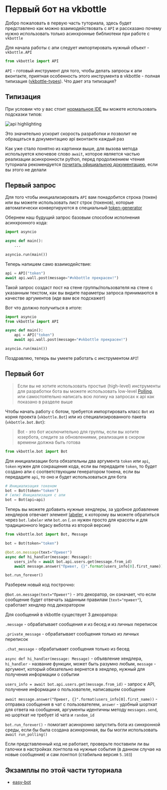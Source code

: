 # Первый бот на vkbottle

Добро пожаловать в первую часть туториала, здесь будет представлено как можно взаимодействовать с `API` и рассказано почему нужно использовать только асинхронные библиотеки при работе с `vkbottle`

Для начала работы с апи следует импортировать нужный объект - `vkbottle.API`

```python
from vkbottle import API
```

`API` - готовый инструмент для того, чтобы делать запросы к апи вконтакте, приятная особенность этого инструмента в vkbottle - полная типизация ([vkbottle-types](https://github.com/timoniq/vkbottle-types)). Что дает эта типизация?

## Типизация

При условии что у вас стоит [нормальное IDE](recommended_ide.md) вы можете использовать подсказки типов:

![api highlighting](assets/api-highlighting.png "api highlighting")

Это значительно ускорит скорость разработки и позволит не обращаться в документацию api вконтакте каждый раз

Как уже стало понятно из картинки выше, для вызова метода используется ключевое слово `await`, которое является частью реализации асинхронности python, перед продолжением чтения туториала рекомендуется [почитать официальную документацию](https://docs.python.org/3/library/asyncio.html), если вы этого не делали

## Первый запрос

Для того чтобы инициализировать `API` вам понадобится строка (токен) или вы можете использовать лист строк (токенов), которые автоматически конвертируются в специальный [token-generator](/docs/low-level/api/token-generator.md)

Обернем наш будущий запрос базовым способом исполнения асинхронного кода:

```python
import asyncio

async def main():
    ...

asyncio.run(main())
```

Теперь напишем само взаимодействие:

```python
api = API("token")
await api.wall.post(message="#vkbottle прекрасен!")
```

Такой запрос создаст пост на стене группы/пользователя на стене с указанным текстом, как вы видите параметры запроса принимаются в качестве аргументов (иде вам все подскажет)

Вот что должно получиться в итоге:

```python
import asyncio
from vkbottle import API

async def main():
    api = API("token")
    await api.wall.post(message="#vkbottle прекрасен!")

asyncio.run(main())
```

Поздравляю, теперь вы умеете работать с инструментом `API`!

## Первый бот

> Если вы не хотите использовать простые (high-level) инструменты для разработки бота вы можете использовать low-level [Polling](/docs/low-level/polling/polling.md), или самостоятельно написать всю логику на запросах к api как показано в разделе выше

Чтобы начать работу с ботом, требуется импортировать класс `Bot` из корня проекта (`vkbottle.Bot`) или из специализированного пакета (`vkbottle.bot.Bot`):

> Bot - это бот исключительно для группы, если вы хотите юзербота, следите за обновлениями, реализация в скором времени должна быть готова

```python
from vkbottle.bot import Bot
```

Для инициализации бота обязательны два аргумента `token` *или* `api`, `token` нужен для сокращения кода, если вы передадите `token`, то будет создано апи с соответствующим генератором токена, если вы передадите `api`, то оно и будет использоваться для бота

```python
# Инициализация токеном
bot = Bot(token="token")
# (или) Инициализация с апи
bot = Bot(api=api)
```

Теперь вы можете добавить нужные хендлеры, за удобное добавление хендлеров отвечает элемент [labeler](/docs/high-level/bot/labeler.md), к которому вы можете обратиться через `bot.labeler` или `bot.on` (`.on` нужен просто для красоты и для традиционного legacy вкботла из второй версии)

```python
from vkbottle.bot import Bot, Message

bot = Bot(token="token")

@bot.on.message(text="Привет")
async def hi_handler(message: Message):
    users_info = await bot.api.users.get(message.from_id)
    await message.answer("Привет, {}".format(users_info[0].first_name))

bot.run_forever()
```

Разберем новый код построчно:

`@bot.on.message(text="Привет")` - это декоратор, он означает, что если сообщение будет отвечать заданным правилам (`text="привет"`), сработает хендлер под декоратором

Для сообщений в vkbottle существует 3 декоратора:

`.message` - обрабатывает сообщения и из бесед и из личных переписок

`.private_message` - обрабатывает сообщения только из личных переписок

`.chat_message` - обрабатывает сообщения только из бесед

`async def hi_handler(message: Message)` - объявление хендлера, `hi_handler` - название функции, может быть разумно любым, `message` - аргумент, который обязательно вернется в хендлер, нужный для получения информации о событии

`users_info = await bot.api.users.get(message.from_id)` - запрос к API, получение информации о пользователе, написавшем сообщение

`await message.answer("Привет, {}".format(users_info[0].first_name))` - отправка сообщения в чат с пользователем, `answer` - удобный шорткат для ответа на сообщения, аргументы идентичны методу `messages.send`, но шорткат не требует id чата и `random_id`

`bot.run_forever()` - помогает асинхронно запустить бота из синхронной среды, если бы была создана асинхронная, вы бы могли использовать `await run_polling()`

Если представленный код не работает, проверьте поставили ли вы галочки в настройках лонгпола на нужные события (в данном случае на новые сообщения) и сам лонгпол (стабильна версия `5.103`)

## Экзамплы по этой части туториала

* [easy-bot](/examples/high-level/easy_bot.py)

